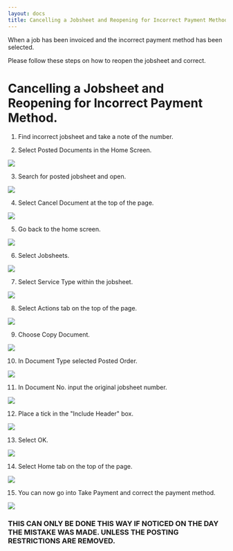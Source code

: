 ```yaml
---
layout: docs
title: Cancelling a Jobsheet and Reopening for Incorrect Payment Method. 
---
```


When a job has been invoiced and the incorrect payment method has been selected. 

Please follow these steps on how to reopen the jobsheet and correct. 

# Cancelling a Jobsheet and Reopening for Incorrect Payment Method. 

1. Find incorrect jobsheet and take a note of the number. 

2.  Select Posted Documents in the Home Screen. 

![](media/garagehive-jobsheet-incorrectpayment1.png)

3.  Search for posted jobsheet and open. 

![](media\garagehive-jobsheet-incorrectpayment2.png)

4.  Select Cancel Document at the top of the page. 

![](media\garagehive-jobsheet-incorrectpayment3.png)

5.  Go back to the home screen. 

![](media\garagehive-jobsheet-incorrectpayment4.png)

6.  Select Jobsheets. 

![](media\garagehive-jobsheet-incorrectpayment5.png)

7.  Select Service Type within the jobsheet. 

![](media\garagehive-jobsheet-incorrectpayment6.png)

8.  Select Actions tab on the top of the page. 

![](media\garagehive-jobsheet-incorrectpayment7.png)

9.  Choose Copy Document. 

![](media\garagehive-jobsheet-incorrectpayment.png)

10.  In Document Type selected Posted Order. 

![](media\garagehive-jobsheet-incorrectpayment8.png)

11. In Document No. input the original jobsheet number. 

![](media\garagehive-jobsheet-incorrectpayment9.png)

12. Place a tick in the "Include Header" box. 

![](media\garagehive-jobsheet-incorrectpayment10.png)

13. Select OK. 

![](media\garagehive-jobsheet-incorrectpayment11.png)

14. Select Home tab on the top of the page.

![](media\garagehive-jobsheet-incorrectpayment12.png)

15. You can now go into Take Payment and correct the payment method. 

![](media\garagehive-jobsheet-incorrectpayment13.png)

### THIS CAN ONLY BE DONE THIS WAY IF NOTICED ON THE DAY THE MISTAKE WAS MADE. UNLESS THE POSTING RESTRICTIONS ARE REMOVED. 